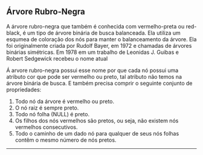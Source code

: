 ## Árvore Rubro-Negra

A árvore rubro-negra que também é conhecida com vermelho-preta ou red-black, é um tipo de árvore binária de busca balanceada. Ela utiliza um esqumea de coloração dos nós para manter o balanceamento da árvore. Ela foi originalmente criada por Rudolf Bayer, em 1972 e chamadas de árvores binárias simétricas. Em 1978 em um trabalho de Leonidas J. Guibas e Robert Sedgewick recebeu o nome atual

Á arvore rubro-negra possui esse nome por que cada nó possui uma atributo cor que pode ser vermelho ou preto, tal atributo não temos na árvore binária de busca. E também precisa comprir o seguinte conjunto de propriedades:

1. Todo nó da árvore é vermelho ou preto.
2. O nó raiz é sempre preto.
3. Todo nó folha (NULL) é preto.
4. Os filhos dos nós vermelhos são pretos, ou seja, não existem nós vermelhos consecutivos.
5. Todo o caminho de um dado nó para qualquer de seus nós folhas contêm o mesmo número de nós pretos.



---

